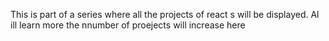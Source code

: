 This is part of a series where all the projects of react s will be displayed. Al ill learn more the nnumber of proejects will increase here 
 
 
